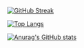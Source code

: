 [![GitHub Streak](https://streak-stats.demolab.com/?user=avariqfr30)](https://git.io/streak-stats)

[![Top Langs](https://github-readme-stats.vercel.app/api/top-langs/?username=avariqfr30&layout=compact&theme=vision-friendly-dark)](https://github.com/avariqfr30/github-readme-stats)

[![Anurag's GitHub stats](https://github-readme-stats.vercel.app/api?username=avariqfr30)](https://github.com/avariqfr30/github-readme-stats)
